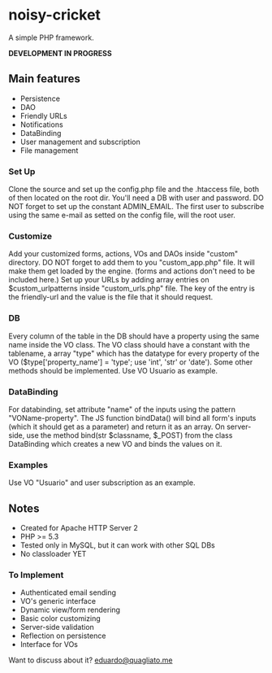 # noisy-cricket

A simple PHP framework.

**DEVELOPMENT IN PROGRESS**

## Main features
* Persistence
* DAO
* Friendly URLs
* Notifications
* DataBinding
* User management and subscription
* File management

### Set Up
Clone the source and set up the config.php file and the .htaccess file, both of 
then located on the root dir. You'll need a DB with user and password.
DO NOT forget to set up the constant ADMIN\_EMAIL. The first user to subscribe
using the same e-mail as setted on the config file, will the root user.

### Customize
Add your customized forms, actions, VOs and DAOs inside "custom" directory.
DO NOT forget to add them to you "custom\_app.php" file. It will make them get
loaded by the engine. (forms and actions don't need to be included here.)
Set up your URLs by adding array entries on $custom\_urlpatterns inside 
"custom\_urls.php" file. The key of the entry is the friendly-url and the value
is the file that it should request.

### DB
Every column of the table in the DB should have a property using the same name
inside the VO class. The VO class should have a constant with the tablename,
a array "type" which has the datatype for every property of the VO
($type['property\_name'] = 'type'; use 'int', 'str' or 'date'). Some other 
methods should be implemented. Use VO Usuario as example.

### DataBinding
For databinding, set attribute "name" of the inputs using the pattern
"VOName-property". The JS function bindData() will bind all form's inputs (which
it should get as a parameter) and return it as an array.
On server-side, use the method bind(str $classname, $\_POST) from the class
DataBinding which creates a new VO and binds the values on it.

### Examples
Use VO "Usuario" and user subscription as an example.

## Notes
* Created for Apache HTTP Server 2
* PHP >= 5.3
* Tested only in MySQL, but it can work with other SQL DBs
* No classloader YET

### To Implement
* Authenticated email sending
* VO's generic interface
* Dynamic view/form rendering
* Basic color customizing
* Server-side validation
* Reflection on persistence
* Interface for VOs

Want to discuss about it? eduardo@quagliato.me
